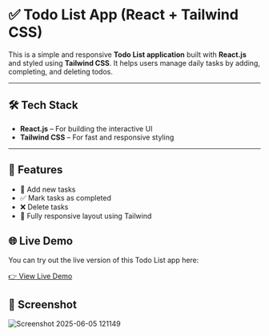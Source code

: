 # ✅ Todo List App (React + Tailwind CSS)

This is a simple and responsive **Todo List application** built with **React.js** and styled using **Tailwind CSS**. It helps users manage daily tasks by adding, completing, and deleting todos.

---

## 🛠 Tech Stack

- **React.js** – For building the interactive UI
- **Tailwind CSS** – For fast and responsive styling

---

## 📌 Features

- 📝 Add new tasks
- ✅ Mark tasks as completed
- ❌ Delete tasks
- 📱 Fully responsive layout using Tailwind


## 🌐 Live Demo

You can try out the live version of this Todo List app here:

[👉 View Live Demo](todo-list-psi-pearl.vercel.app)

## 📸 Screenshot

![Screenshot 2025-06-05 121149](https://github.com/user-attachments/assets/0aa7a6a4-03c9-4a83-99d1-f7c979ee8a41)


